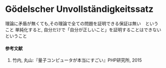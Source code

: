 # Gödelscher Unvollständigkeitssatz

理論に矛盾が無くても,その理論で全ての問題を証明できる保証は無い　ということ
単純化すると,
自分だけで「自分が正しいこと」を証明することはできない ということ

#### 参考文献
1) 竹内, 丸山:『量子コンピュータが本当にすごい』PHP研究所, 2015
